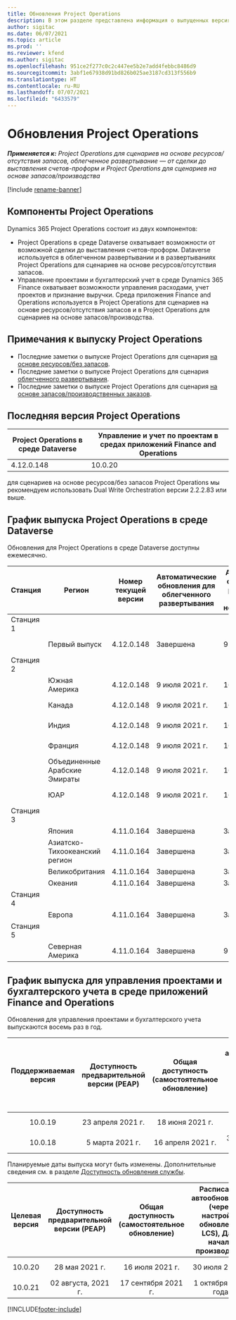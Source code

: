 ```yaml
---
title: Обновления Project Operations
description: В этом разделе представлена информация о выпущенных версиях Dynamics 365 Project Operations.
author: sigitac
ms.date: 06/07/2021
ms.topic: article
ms.prod: ''
ms.reviewer: kfend
ms.author: sigitac
ms.openlocfilehash: 951ce2f277c0c2c447ee5b2e7add4febbc8486d9
ms.sourcegitcommit: 3abf1e67938d91bd826b025ae3187cd313f556b9
ms.translationtype: HT
ms.contentlocale: ru-RU
ms.lasthandoff: 07/07/2021
ms.locfileid: "6433579"
---
```

# <a name="project-operations-updates"></a>Обновления Project Operations

_**Применяется к:** Project Operations для сценариев на основе ресурсов/отсутствия запасов, облегченное развертывание — от сделки до выставления счетов-проформ и Project Operations для сценариев на основе запасов/производства_

[!include [rename-banner](~/includes/cc-data-platform-banner.md)]

## <a name="project-operations-components"></a>Компоненты Project Operations

Dynamics 365 Project Operations состоит из двух компонентов:

- Project Operations в среде Dataverse охватывает возможности от возможной сделки до выставления счетов-проформ. Dataverse используется в облегченном развертывании и в развертываниях Project Operations для сценариев на основе ресурсов/отсутствия запасов.
- Управление проектами и бухгалтерский учет в среде Dynamics 365 Finance охватывает возможности управления расходами, учет проектов и признание выручки. Среда приложения Finance and Operations используется в Project Operations для сценариев на основе ресурсов/отсутствия запасов и в Project Operations для сценариев на основе запасов/производства.

## <a name="project-operations-release-notes"></a>Примечания к выпуску Project Operations
- Последние заметки о выпуске Project Operations для сценария [на основе ресурсов/без запасов](whats-new-july-2021-resource-based.md).
- Последние заметки о выпуске Project Operations для сценария [облегченного развертывания](../pro/whats-new/whats-new-july-2021-lite.md).
- Последние заметки о выпуске Project Operations для сценария [на основе запасов/производственных заказов](../prod-pma/whats-new/whats-new-jul-2021-stocked.md).

## <a name="project-operations-latest-version"></a>Последняя версия Project Operations

| Project Operations в среде Dataverse | Управление и учет по проектам в средах приложений Finance and Operations | 
| --- | --- |
| 4.12.0.148 | 10.0.20 |

для сценариев на основе ресурсов/без запасов Project Operations мы рекомендуем использовать Dual Write Orchestration версии 2.2.2.83 или выше.

## <a name="release-schedule-for-project-operations-on-dataverse-environment"></a>График выпуска Project Operations в среде Dataverse

Обновления для Project Operations в среде Dataverse доступны ежемесячно. 

| Станция | Регион | Номер текущей версии | Автоматические обновления для облегченного развертывания | Автоматические обновления для развертывания ресурсов/нескладируемого | Следующий номер версии | Следующая общедоступная версия |
|-----------|-----------------------|-----------------|--------------|---------------------|---------------------|---------------------|
| Станция 1 |   &nbsp;              |    &nbsp;       | &nbsp;       |      &nbsp;         |      &nbsp;         |      &nbsp;         |
|   &nbsp;  | Первый выпуск         |  4.12.0.148     | Завершена     | 9 июля 2021 г.          | Подлежит уточнению                 | 6 августа 2021 г.        |
| Станция 2 |   &nbsp;              |    &nbsp;       | &nbsp;       |      &nbsp;         |      &nbsp;         |      &nbsp;         |
|   &nbsp;  | Южная Америка         |  4.12.0.148     | 9 июля 2021 г.   | 16 июля 2021 г.          | Подлежит уточнению                 | 6 августа 2021 г.        |
|    &nbsp; | Канада                |  4.12.0.148     | 9 июля 2021 г.   | 16 июля 2021 г.          | Подлежит уточнению                 | 6 августа 2021 г.        |
|   &nbsp;  | Индия                 |  4.12.0.148     | 9 июля 2021 г.   | 16 июля 2021 г.          | Подлежит уточнению                 | 6 августа 2021 г.        |
|   &nbsp;  | Франция                |  4.12.0.148     | 9 июля 2021 г.   | 16 июля 2021 г.          | Подлежит уточнению                 | 6 августа 2021 г.        |
|   &nbsp;  | Объединенные Арабские Эмираты  |  4.12.0.148     | 9 июля 2021 г.   | 16 июля 2021 г.          | Подлежит уточнению                 | 6 августа 2021 г.        |
|   &nbsp;  | ЮАР          |  4.12.0.148     | 9 июля 2021 г.   | 16 июля 2021 г.          | Подлежит уточнению                 | 6 августа 2021 г.        |
| Станция 3 |      &nbsp;           |     &nbsp;      |     &nbsp;   |      &nbsp;         |      &nbsp;         |      &nbsp;         |
|   &nbsp;  | Япония                 |  4.11.0.164     | Завершена     | Завершена            | 4.12.0.148          | 9 июля 2021 г.          |
|   &nbsp;  | Азиатско-Тихоокеанский регион          |  4.11.0.164     | Завершена     | Завершена            | 4.12.0.148          | 9 июля 2021 г.          |
|   &nbsp;  | Великобритания         |  4.11.0.164     | Завершена     | Завершена            | 4.12.0.148          | 9 июля 2021 г.          |
|   &nbsp;  | Океания               |  4.11.0.164     | Завершена     | Завершена            | 4.12.0.148          | 9 июля 2021 г.          |
| Станция 4 |     &nbsp;            |     &nbsp;      |     &nbsp;   |      &nbsp;         |      &nbsp;         |      &nbsp;         |
|   &nbsp;  | Европа                |  4.11.0.164     | Завершена     | Завершена            | 4.12.0.148          | 16 июля 2021 г.          |
| Станция 5 |     &nbsp;            |     &nbsp;      |     &nbsp;   |      &nbsp;         |      &nbsp;         |      &nbsp;         |
|   &nbsp;  | Северная Америка         |  4.11.0.164     | Завершена     | 9 июля 2021 г.          | 4.12.0.148          | 23 июля 2021 г.          |



## <a name="release-schedule-for-project-management-and-accounting-in-the-finance-and-operations-apps-environment"></a>График выпуска для управления проектами и бухгалтерского учета в среде приложений Finance and Operations

Обновления для управления проектами и бухгалтерского учета выпускаются восемь раз в год.

|          Поддерживаемая версия          | Доступность предварительной версии (PEAP) | Общая доступность (самостоятельное обновление) | Расписание автообновления (через настройки обновления LCS), Дата начала производства |   Завершение обслуживания   |
|:-------------------------:|:---------------------------:|:---------------------------------:|:--------------------------------------------------------------------:|:------------------:|
|          10.0.19          |        23 апреля 2021 г.       |            18 июня 2021 г.           |                             2 июля 2021 г.                             | 17 сентября 2021 г. |
|          10.0.18          |        5 марта 2021 г.        |           16 апреля 2021 г.          |                            30 апреля 2021 г.                            |    16 июля 2021 г.   |


Планируемые даты выпуска могут быть изменены. Дополнительные сведения см. в разделе [Доступность обновления службы](/dynamics365/fin-ops-core/fin-ops/get-started/public-preview-releases?toc=%2fdynamics365%2ffinance%2ftoc.json).

|          Целевая версия          | Доступность предварительной версии (PEAP) | Общая доступность (самостоятельное обновление) | Расписание автообновления (через настройки обновления LCS), Дата начала производства |   Завершение обслуживания   |
|:-------------------------:|:---------------------------:|:---------------------------------:|:--------------------------------------------------------------------:|:------------------:|
|          10.0.20          |         28 мая 2021 г.        |           16 июля 2021 г.           |                             30 июля 2021 г.                             |  22 октября 2021 года  |
|          10.0.21          |         02 августа, 2021 г.     |           17 сентября 2021 г.      |                             1 октября 2021 года                           |  10 декабря 2021 г.  |


[!INCLUDE[footer-include](../includes/footer-banner.md)]

